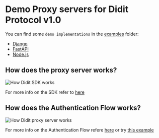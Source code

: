 # Demo Proxy servers for Didit Protocol v1.0

You can find some `demo implementations`  in the [examples](https://github.com/gamiumapp/didit-sdk-proxy-server/tree/main/examples) folder:
- [Django](https://github.com/gamiumapp/didit-sdk-proxy-server/tree/main/examples/django)
- [FastAPI](https://github.com/gamiumapp/didit-sdk-proxy-server/tree/main/examples/fast_api)
- [Node.js](https://github.com/gamiumapp/didit-sdk-proxy-server/tree/main/examples/node)

## How does the proxy server works?

<img alt="How Didit SDK works" src="https://user-images.githubusercontent.com/122447379/232971871-2587c1f1-c13a-4765-a278-6d9258e955cf.png">

For more info on the SDK refer to [here](https://docs.didit.me/docs/sdk)

## How does the Authentication Flow works?
<img alt="How Didit proxy server works" src="https://user-images.githubusercontent.com/122447379/232969535-4731c44c-933c-4071-b813-0d0aec2344de.png">


For more info on the Authentication Flow refere [here](https://docs.didit.me/docs/didit-flow/authentication-flow) or try [this example](https://docs.didit.me/docs/demo-authentication-flow)
